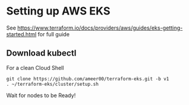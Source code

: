 # Setting up AWS EKS

See https://www.terraform.io/docs/providers/aws/guides/eks-getting-started.html for full guide


## Download kubectl
For a clean Cloud Shell
```
git clone https://github.com/ameer00/terraform-eks.git -b v1
. ~/terraform-eks/cluster/setup.sh
```
Wait for nodes to be Ready!